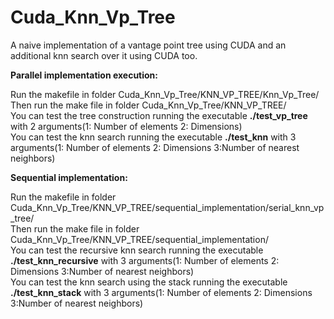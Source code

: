 # Cuda_Knn_Vp_Tree
A naive implementation of a vantage point tree using CUDA and an additional knn search over it using CUDA too.

**Parallel implementation execution:**

Run the makefile in folder Cuda_Knn_Vp_Tree/KNN_VP_TREE/Knn_Vp_Tree/<br/>
Then run the make file in folder Cuda_Knn_Vp_Tree/KNN_VP_TREE/<br/>
You can test the tree construction running the executable **./test_vp_tree** with 2 arguments(1: Number of elements 2: Dimensions)<br/>
You can test the knn search running the executable **./test_knn** with 3 arguments(1: Number of elements 2: Dimensions 3:Number of nearest neighbors)<br/>

**Sequential implementation:**

Run the makefile in folder Cuda_Knn_Vp_Tree/KNN_VP_TREE/sequential_implementation/serial_knn_vp_tree/<br/>
Then run the make file in folder Cuda_Knn_Vp_Tree/KNN_VP_TREE/sequential_implementation/<br/>
You can test the recursive knn search running the executable **./test_knn_recursive** with 3 arguments(1: Number of elements 2: Dimensions 3:Number of nearest neighbors)<br/>
You can test the knn search using the stack running the executable **./test_knn_stack** with 3 arguments(1: Number of elements 2: Dimensions 3:Number of nearest neighbors)<br/>
